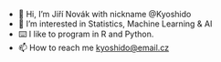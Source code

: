 - 👋 Hi, I’m Jiří Novák with nickname @Kyoshido
- 👀 I’m interested in Statistics, Machine Learning & AI
- ⌨️ I like to program in R and Python.
- 📫 How to reach me kyoshido@email.cz

<!---
Kyoshido/Kyoshido is a ✨ special ✨ repository because its `README.md` (this file) appears on your GitHub profile.
You can click the Preview link to take a look at your changes.
--->
